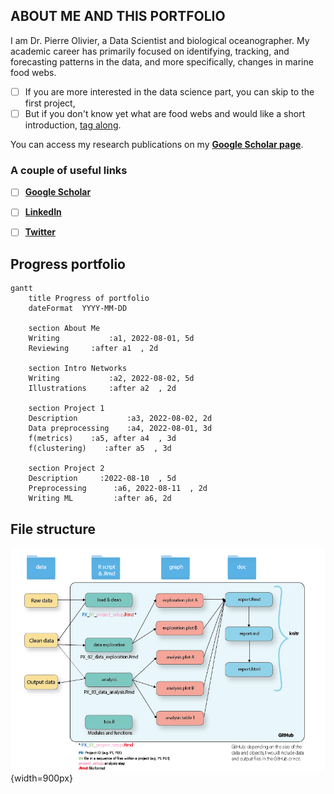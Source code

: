 ## ABOUT ME AND THIS PORTFOLIO
I am Dr. Pierre Olivier, a Data Scientist and biological oceanographer. My academic career has primarily focused on identifying, tracking, and forecasting patterns in the data, and more specifically, changes in marine food webs.

- [ ] If you are more interested in the data science part, you can skip to the first project,
- [ ] But if you don't know yet what are food webs and would like a short introduction, [tag along](https://pierreenolivier.github.io/datascience_portfolio/).

You can access my research publications on my [**Google Scholar page**](https://scholar.google.fr/citations?user=QaG46p0AAAAJ&hl=en).

### A couple of useful links
- [ ] [**Google Scholar**](https://scholar.google.fr/citations?user=QaG46p0AAAAJ&hl=en)
- [ ] [**LinkedIn**](https://www.linkedin.com/in/pierre-olivier-phd-data-1485598b/)
- [ ] [**Twitter**](https://twitter.com/PierreENOlivier)  




## Progress portfolio
```mermaid
gantt
    title Progress of portfolio
    dateFormat  YYYY-MM-DD
    
    section About Me
    Writing           :a1, 2022-08-01, 5d
    Reviewing     :after a1  , 2d
    
    section Intro Networks
    Writing           :a2, 2022-08-02, 5d
    Illustrations     :after a2  , 2d
    
    section Project 1
    Description           :a3, 2022-08-02, 2d
    Data preprocessing    :a4, 2022-08-01, 3d
    f(metrics)    :a5, after a4  , 3d
    f(clustering)    :after a5  , 3d
    
    section Project 2
    Description     :2022-08-10  , 5d
    Preprocessing      :a6, 2022-08-11  , 2d
    Writing ML         :after a6, 2d
```

## File structure
![File structure of the portfolio](images/file_structure.png){width=900px}